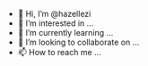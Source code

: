 - 👋 Hi, I’m @hazellezi
- 👀 I’m interested in ...
- 🌱 I’m currently learning ...
- 💞️ I’m looking to collaborate on ...
- 📫 How to reach me ...

<!---
hazellezi/hazellezi is a ✨ special ✨ repository because its `README.md` (this file) appears on your GitHub profile.
You can click the Preview link to take a look at your changes.
--->
